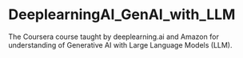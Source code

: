 # DeeplearningAI_GenAI_with_LLM
The Coursera course taught by deeplearning.ai and Amazon for understanding of Generative AI with Large Language Models (LLM).
